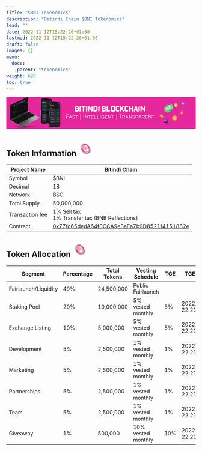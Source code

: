 ```yaml
---
title: "$BNI Tokenomics"
description: "Bitindi Chain $BNI Tokenomics"
lead: ""
date: 2022-11-12T15:22:20+01:00
lastmod: 2022-11-12T15:22:20+01:00
draft: false
images: []
menu:
  docs:
    parent: "tokenomics"
weight: 620
toc: true
---
```



![Bitindi!](https://raw.githubusercontent.com/bitindi/bitindi/main/assets/images/linkd.png "Bitindi Chain")

## Token Information ![Bitindi!](https://raw.githubusercontent.com/bitindi/bitindi/main/assets/images/bni-token.png "Bitindi Chain")

| Project Name | Bitindi Chain |
| ----------- | ----------- |
| Symbol    | $BNI     |
| Decimal  | 18       |
| Network   | BSC   |
| Total Supply  | 50,000,000      |
| Transaction fee    | 1% Sell tax <br /> 1% Transfer tax   (BNB Reflections)|
| Contract | [0x77fc65dedA64f0CCA9e3aEa7b9D8521f4151882e](https://bscscan.com/token/0x77fc65dedA64f0CCA9e3aEa7b9D8521f4151882e)   |

## Token Allocation ![Bitindi!](https://raw.githubusercontent.com/bitindi/bitindi/main/assets/images/bni-token.png "Bitindi Chain")

| Segment    | Percentage|  Total Tokens |  Vesting Schedule | TGE | TGE Date |
| ----------- | ----------- | ----------- | ----------- |  ----------- |  ----------- |
| Fairlaunch/Liquidity  | 49% |  24,500,000 | Public Fairlaunch | |  | 
| Staking Pool  | 20% |  10,000,000 | 5% vested monthly | 5% | 2022.11.15 22:21 UTC|
| Exchange Listing | 10% |  5,000,000 | 5% vested monthly | 5% | 2022.11.15 22:21 UTC |
| Development | 5% |  2,500,000 | 1% vested monthly | 1% | 2022.11.15 22:21 UTC |
| Marketing | 5% |  2,500,000 | 1% vested monthly | 1% | 2022.11.15 22:21 UTC |
| Partnerships | 5% |  2,500,000 | 1% vested monthly | 1% | 2022.12.01 22:21 UTC |
| Team | 5% |  2,500,000 | 1% vested monthly | 1% | 2022.12.01 22:21 UTC |
| Giveaway | 1% |  500,000 | 10% vested monthly | 10% | 2022.11.15 22:21 UTC |

